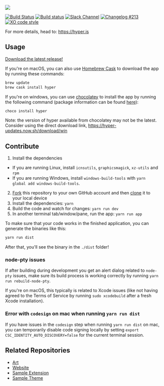 ![](https://github.com/zeit/art/blob/525bd1bb39d97dd3b91c976106a6d5cc5766b678/hyper/repo-banner.png)

[![Build Status](https://travis-ci.org/zeit/hyper.svg?branch=master)](https://travis-ci.org/zeit/hyper)
[![Build status](https://ci.appveyor.com/api/projects/status/txg5qb0x35h0h65p/branch/master?svg=true)](https://ci.appveyor.com/project/appveyor-zeit/hyper/branch/master)
[![Slack Channel](http://zeit-slackin.now.sh/badge.svg)](https://zeit.chat/)
[![Changelog #213](https://img.shields.io/badge/changelog-%23213-lightgrey.svg)](https://changelog.com/213)
[![XO code style](https://img.shields.io/badge/code_style-XO-5ed9c7.svg)](https://github.com/sindresorhus/xo)

For more details, head to: https://hyper.is

## Usage

[Download the latest release!](https://hyper.is/#installation)

If you're on macOS, you can also use [Homebrew Cask](https://caskroom.github.io/) to download the app by running these commands:

```bash
brew update
brew cask install hyper
```

If you're on windows, you can use [chocolatey](https://chocolatey.org/) to install the app by running the following command (package information can be found [here](https://chocolatey.org/packages/hyper/)):
```bash
choco install hyper
```
Note: the version of hyper available from chocolatey may not be the latest. Consider using the direct download link, https://hyper-updates.now.sh/download/win


## Contribute

1. Install the dependencies
  * If you are running Linux, install `icnsutils`, `graphicsmagick`, `xz-utils` and `rpm`
  * If you are running Windows, install `windows-build-tools` with `yarn global add windows-build-tools`.
2. [Fork](https://help.github.com/articles/fork-a-repo/) this repository to your own GitHub account and then [clone](https://help.github.com/articles/cloning-a-repository/) it to your local device
3. Install the dependencies: `yarn`
4. Build the code and watch for changes: `yarn run dev`
5. In another terminal tab/window/pane, run the app: `yarn run app`

To make sure that your code works in the finished application, you can generate the binaries like this:

```bash
yarn run dist
```

After that, you'll see the binary in the `./dist` folder!

### node-pty issues

If after building during development you get an alert dialog related to `node-pty` issues,
make sure its build process is working correctly by running `yarn run rebuild-node-pty`.

If you're on macOS, this typically is related to Xcode issues (like not having agreed
to the Terms of Service by running `sudo xcodebuild` after a fresh Xcode installation).

### Error with `codesign` on mac when running `yarn run dist`

If you have issues in the `codesign` step when running `yarn run dist` on mac, you can temporarily disable code signing locally by setting
`export CSC_IDENTITY_AUTO_DISCOVERY=false` for the current terminal session.

## Related Repositories

- [Art](https://github.com/zeit/art/tree/master/hyper)
- [Website](website/)
- [Sample Extension](https://github.com/zeit/hyperpower)
- [Sample Theme](https://github.com/zeit/hyperyellow)
